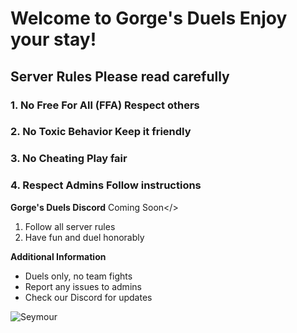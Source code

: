 # Welcome to Gorge's Duels **Enjoy your stay!**
## Server Rules **Please read carefully**
### 1. No Free For All (FFA) **Respect others**
### 2. No Toxic Behavior **Keep it friendly**
### 3. No Cheating **Play fair**
### 4. Respect Admins **Follow instructions**

**Gorge's Duels Discord**
<a id="Join our Discord">Coming Soon</>

1. Follow all server rules
2. Have fun and duel honorably

**Additional Information**
* Duels only, no team fights
* Report any issues to admins
* Check our Discord for updates

![Seymour](https://i.imgur.com/l4ZOFI4.png)
